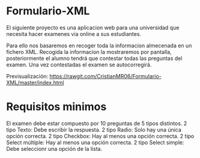 # Formulario-XML

El siguiente proyecto es una aplicacion web para una universidad que necesita hacer examenes via online a sus estudiantes. 

Para ello nos basaremos en recoger toda la informacion almecenada en un fichero XML. Recogida la informacion la mostraremos por pantalla, posteriormente el alumno tendrá que contestar todas las preguntas del examen. Una vez contestadas el examen se autocorregirá. 

Previsualización: https://rawgit.com/CristianMR06/Formulario-XML/master/index.html

# Requisitos minimos 

El examen debe estar compuesto por 10 preguntas de 5 tipos distintos.
				2 tipo Texto: Debe escribir la respuesta. 
				2 tipo Radio: Solo hay una única opción correcta. 
				2 tipo Checkbox: Hay al menos una opción correcta. 
				2 tipo Select múltiple: Hay al menos una opción correcta. 
				2 tipo Select simple: Debe seleccionr una opción de la lista. 

